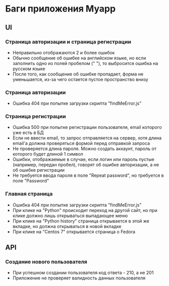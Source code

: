 # Баги приложения Myapp

## UI

### Страница авторизации и страница регистрации
* Неправильно отображаются 2 и более ошибок
* Обычно сообщение об ошибке на английском языке, но если заполнить одно из полей пробелом (" "), то выбросится ошибка на русском языке
* После того, как сообщение об ошибке пропадает, форма не уменьшается, из-за чего остается пустое пространство внизу

### Страница авторизации
* Ошибка 404 при попытке загрузки скрипта "findMeError.js"

### Страница регистрации
* Ошибка 500 при попытке регистрации пользователя, email которого уже есть в БД
* Если не ввести email, то запрос отправляется на сервер, хотя длина email'а должна проверяться формой перед отправкой запроса
* Не проверяется длина пароля. Можно создать аккаунт, пароль от которого будет длиной 1 символ
* Ошибки, отображаемые в случае, если логин или пароль пустые (например, передан пробел), говорят об ошибке авторизации, а не об ошибке регистрации
* Не требуется ввода пароля в поле "Repeat password", но требуется в поле "Password"

### Главная страница
* Ошибка 404 при попытке загрузки скрипта "findMeError.js"
* При клике на "Python" происходит переход на другой сайт, но при клике должно лишь открываться выпадающее меню
* При клике на "Python history" страница открывается в этой же вкладке, но должна открываться в новой вкладке
* При клике на "Centos 7" открывается страница о Fedora

## API

### Создание нового пользователя
* При успешном создании пользователя код ответа - 210, а не 201
* Приложение не проверяет валидность данных пользователя